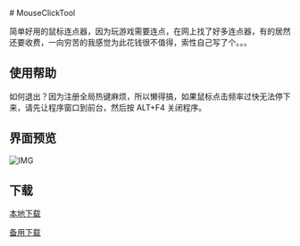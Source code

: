 ﻿﻿# MouseClickTool

简单好用的鼠标连点器，因为玩游戏需要连点，在网上找了好多连点器，有的居然还要收费，一向穷苦的我感觉为此花钱很不值得，索性自己写了个。。。

## 使用帮助

如何退出？因为注册全局热键麻烦，所以懒得搞，如果鼠标点击频率过快无法停下来，请先让程序窗口到前台，然后按 ALT+F4 关闭程序。

## 界面预览

![IMG](https://iamverylovely.com/v2eximg/mouse.jpg?v=1.0.0)

## 下载

[本地下载](https://github.com/iamverylovely/MouseClickTool/releases/download/1.2/MouseClickTool-x64.zip)

[备用下载](https://iamverylovely.com/opensource/MouseClickTool-x64.zip?v=1.2)